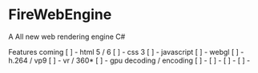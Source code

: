 # FireWebEngine
A All new web rendering engine C#


Features coming
[ ] - html 5 / 6
[ ] - css 3
[ ] - javascript
[ ] - webgl
[ ] - h.264 / vp9
[ ] - vr / 360*
[ ] - gpu decoding / encoding
[ ] - 
[ ] -
[ ] -
[ ] -
